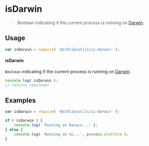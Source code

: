 isDarwin
===

> Boolean indicating if the current process is running on [Darwin][darwin].


<section class="usage">

## Usage

``` javascript
var isDarwin = require( '@stdlib/utils/is-darwin' );
```

#### isDarwin

`Boolean` indicating if the current process is running on [Darwin][darwin].

``` javascript
console.log( isDarwin );
// returns <boolean>
```

</section>

<!-- /.usage -->


<section class="examples">

## Examples

``` javascript
var isDarwin = require( '@stdlib/utils/is-darwin' );

if ( isDarwin ) {
    console.log( 'Running on Darwin...' );
} else {
    console.log( 'Running on %s...', process.platform );
}
```

</section>

<!-- /.examples -->


<section class="links">

[darwin]: https://en.wikipedia.org/wiki/Darwin_(operating_system)

</section>

<!-- /.links -->
